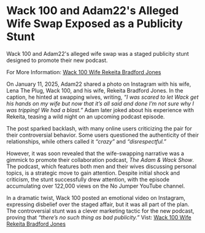 # Wack 100 and Adam22's Alleged Wife Swap Exposed as a Publicity Stunt

Wack 100 and Adam22's alleged wife swap was a staged publicity stunt designed to promote their new podcast.

For More Information: [Wack 100 Wife Rekeita Bradford Jones](https://thealliancerockband.com/wack-100-wife-rekeita-bradford-jones/)

On January 11, 2025, Adam22 shared a photo on Instagram with his wife, Lena The Plug, Wack 100, and his wife, Rekeita Bradford Jones. In the caption, he hinted at swapping wives, writing, _“I was scared to let Wack get his hands on my wife but now that it’s all said and done I’m not sure why I was tripping! We had a blast.”_ Adam later joked about his experience with Rekeita, teasing a wild night on an upcoming podcast episode.

The post sparked backlash, with many online users criticizing the pair for their controversial behavior. Some users questioned the authenticity of their relationships, while others called it _“crazy”_ and _“disrespectful.”_

However, it was soon revealed that the wife-swapping narrative was a gimmick to promote their collaboration podcast, _The Adam & Wack Show_. The podcast, which features both men and their wives discussing personal topics, is a strategic move to gain attention. Despite initial shock and criticism, the stunt successfully drew attention, with the episode accumulating over 122,000 views on the No Jumper YouTube channel.

In a dramatic twist, Wack 100 posted an emotional video on Instagram, expressing disbelief over the staged affair, but it was all part of the plan. The controversial stunt was a clever marketing tactic for the new podcast, proving that _“there’s no such thing as bad publicity.”_
Vist: [Wack 100 Wife Rekeita Bradford Jones](https://thealliancerockband.com/wack-100-wife-rekeita-bradford-jones/)
